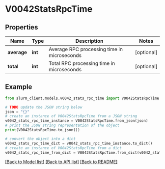 # V0042StatsRpcTime


## Properties

Name | Type | Description | Notes
------------ | ------------- | ------------- | -------------
**average** | **int** | Average RPC processing time in microseconds | [optional] 
**total** | **int** | Total RPC processing time in microseconds | [optional] 

## Example

```python
from slurm_client.models.v0042_stats_rpc_time import V0042StatsRpcTime

# TODO update the JSON string below
json = "{}"
# create an instance of V0042StatsRpcTime from a JSON string
v0042_stats_rpc_time_instance = V0042StatsRpcTime.from_json(json)
# print the JSON string representation of the object
print(V0042StatsRpcTime.to_json())

# convert the object into a dict
v0042_stats_rpc_time_dict = v0042_stats_rpc_time_instance.to_dict()
# create an instance of V0042StatsRpcTime from a dict
v0042_stats_rpc_time_from_dict = V0042StatsRpcTime.from_dict(v0042_stats_rpc_time_dict)
```
[[Back to Model list]](../README.md#documentation-for-models) [[Back to API list]](../README.md#documentation-for-api-endpoints) [[Back to README]](../README.md)


